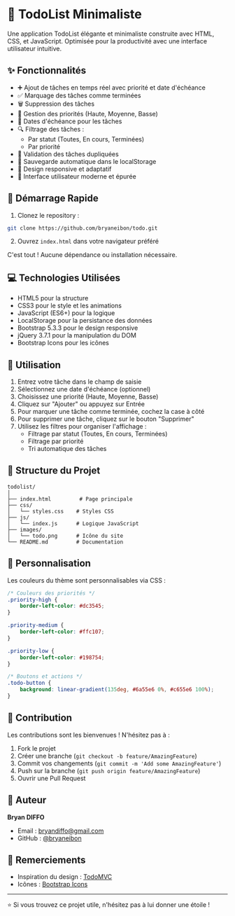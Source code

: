 # 📝 TodoList Minimaliste
Une application TodoList élégante et minimaliste construite avec HTML, CSS, et JavaScript. Optimisée pour la productivité avec une interface utilisateur intuitive.

## ✨ Fonctionnalités

- ➕ Ajout de tâches en temps réel avec priorité et date d'échéance
- ✅ Marquage des tâches comme terminées
- 🗑️ Suppression des tâches
- 🎯 Gestion des priorités (Haute, Moyenne, Basse)
- 📅 Dates d'échéance pour les tâches
- 🔍 Filtrage des tâches :
  - Par statut (Toutes, En cours, Terminées)
  - Par priorité
- 🔄 Validation des tâches dupliquées
- 💾 Sauvegarde automatique dans le localStorage
- 📱 Design responsive et adaptatif
- 🎨 Interface utilisateur moderne et épurée

## 🚀 Démarrage Rapide
1. Clonez le repository :
```bash
git clone https://github.com/bryaneibon/todo.git
```

2. Ouvrez `index.html` dans votre navigateur préféré

C'est tout ! Aucune dépendance ou installation nécessaire.

## 💻 Technologies Utilisées

- HTML5 pour la structure
- CSS3 pour le style et les animations
- JavaScript (ES6+) pour la logique
- LocalStorage pour la persistance des données
- Bootstrap 5.3.3 pour le design responsive
- jQuery 3.7.1 pour la manipulation du DOM
- Bootstrap Icons pour les icônes

## 🎯 Utilisation

1. Entrez votre tâche dans le champ de saisie
2. Sélectionnez une date d'échéance (optionnel)
3. Choisissez une priorité (Haute, Moyenne, Basse)
4. Cliquez sur "Ajouter" ou appuyez sur Entrée
5. Pour marquer une tâche comme terminée, cochez la case à côté
6. Pour supprimer une tâche, cliquez sur le bouton "Supprimer"
7. Utilisez les filtres pour organiser l'affichage :
   - Filtrage par statut (Toutes, En cours, Terminées)
   - Filtrage par priorité
   - Tri automatique des tâches

## 🎨 Structure du Projet

```
todolist/
│
├── index.html         # Page principale
├── css/
│   └── styles.css    # Styles CSS
├── js/
│   └── index.js      # Logique JavaScript
├── images/
│   └── todo.png      # Icône du site
└── README.md         # Documentation
```

## 🔧 Personnalisation

Les couleurs du thème sont personnalisables via CSS :

```css
/* Couleurs des priorités */
.priority-high {
    border-left-color: #dc3545;
}

.priority-medium {
    border-left-color: #ffc107;
}

.priority-low {
    border-left-color: #198754;
}

/* Boutons et actions */
.todo-button {
    background: linear-gradient(135deg, #6a55e6 0%, #c655e6 100%);
}
```

## 🤝 Contribution

Les contributions sont les bienvenues ! N'hésitez pas à :

1. Fork le projet
2. Créer une branche (`git checkout -b feature/AmazingFeature`)
3. Commit vos changements (`git commit -m 'Add some AmazingFeature'`)
4. Push sur la branche (`git push origin feature/AmazingFeature`)
5. Ouvrir une Pull Request

## 👤 Auteur

**Bryan DIFFO**
- Email : [bryandiffo@gmail.com](mailto:bryandiffo@gmail.com)
- GitHub : [@bryaneibon](https://github.com/bryaneibon/)

## 🌟 Remerciements

- Inspiration du design : [TodoMVC](http://todomvc.com/)
- Icônes : [Bootstrap Icons](https://icons.getbootstrap.com/)

---
⭐️ Si vous trouvez ce projet utile, n'hésitez pas à lui donner une étoile !
